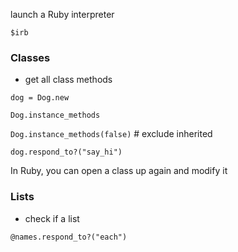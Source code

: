 launch a Ruby interpreter

`$irb`

### Classes

- get all class methods

`dog = Dog.new`

`Dog.instance_methods`  

`Dog.instance_methods(false)`   # exclude inherited

`dog.respond_to?("say_hi")`


In Ruby, you can open a class up again and modify it


### Lists

- check if a list

`@names.respond_to?("each")`
